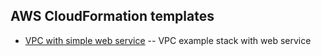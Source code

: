 ## AWS CloudFormation templates

 * [VPC with simple web service](./VPC/VPC_web_service.json) -- VPC example stack with web service
